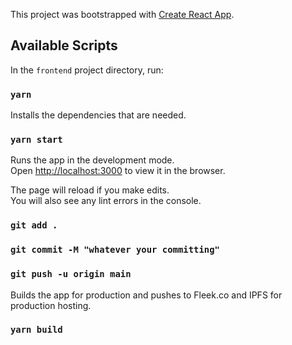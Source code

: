 This project was bootstrapped with [Create React App](https://github.com/facebook/create-react-app).

## Available Scripts

In the `frontend` project directory, run:

### `yarn`

Installs the dependencies that are needed.

### `yarn start`

Runs the app in the development mode.<br />
Open [http://localhost:3000](http://localhost:3000) to view it in the browser.

The page will reload if you make edits.<br />
You will also see any lint errors in the console.

### `git add .`

### `git commit -M "whatever your committing"`

### `git push -u origin main`

Builds the app for production and pushes to Fleek.co and IPFS for production hosting.

### `yarn build`
